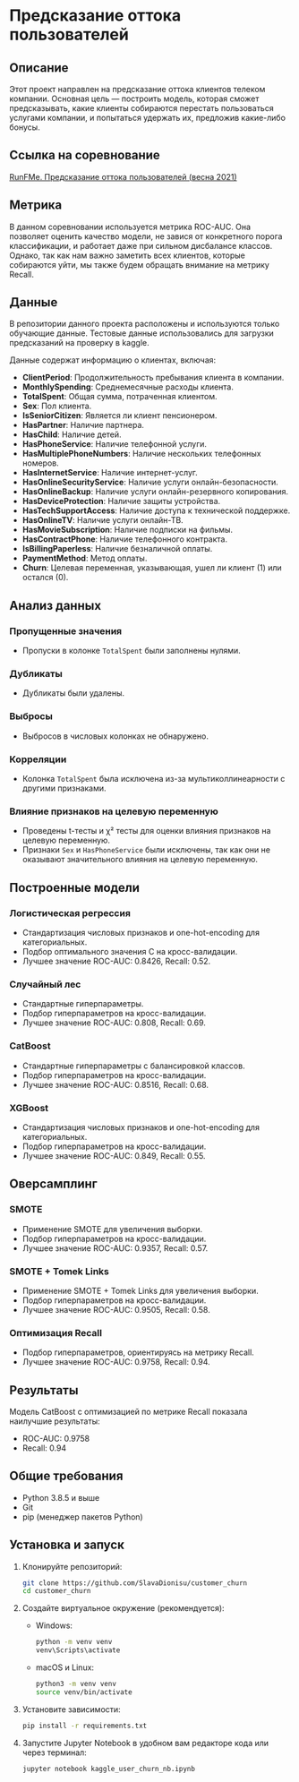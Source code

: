 # Предсказание оттока пользователей

## Описание

Этот проект направлен на предсказание оттока клиентов телеком компании. Основная цель — построить модель, которая сможет предсказывать, какие клиенты собираются перестать пользоваться услугами компании, и попытаться удержать их, предложив какие-либо бонусы.

## Ссылка на соревнование

[RunFMe. Предсказание оттока пользователей (весна 2021)](https://kaggle.com/competitions/advanced-dls-spring-2021)

## Метрика

В данном соревновании используется метрика ROC-AUC. Она позволяет оценить качество модели, не завися от конкретного порога классификации, и работает даже при сильном дисбалансе классов. Однако, так как нам важно заметить всех клиентов, которые собираются уйти, мы также будем обращать внимание на метрику Recall.

## Данные

В репозитории данного проекта расположены и используются только обучающие данные. Тестовые данные использовались для загрузки предсказаний на проверку в kaggle.

Данные содержат информацию о клиентах, включая:
- **ClientPeriod**: Продолжительность пребывания клиента в компании.
- **MonthlySpending**: Среднемесячные расходы клиента.
- **TotalSpent**: Общая сумма, потраченная клиентом.
- **Sex**: Пол клиента.
- **IsSeniorCitizen**: Является ли клиент пенсионером.
- **HasPartner**: Наличие партнера.
- **HasChild**: Наличие детей.
- **HasPhoneService**: Наличие телефонной услуги.
- **HasMultiplePhoneNumbers**: Наличие нескольких телефонных номеров.
- **HasInternetService**: Наличие интернет-услуг.
- **HasOnlineSecurityService**: Наличие услуги онлайн-безопасности.
- **HasOnlineBackup**: Наличие услуги онлайн-резервного копирования.
- **HasDeviceProtection**: Наличие защиты устройства.
- **HasTechSupportAccess**: Наличие доступа к технической поддержке.
- **HasOnlineTV**: Наличие услуги онлайн-ТВ.
- **HasMovieSubscription**: Наличие подписки на фильмы.
- **HasContractPhone**: Наличие телефонного контракта.
- **IsBillingPaperless**: Наличие безналичной оплаты.
- **PaymentMethod**: Метод оплаты.
- **Churn**: Целевая переменная, указывающая, ушел ли клиент (1) или остался (0).

## Анализ данных

### Пропущенные значения
- Пропуски в колонке `TotalSpent` были заполнены нулями.

### Дубликаты
- Дубликаты были удалены.

### Выбросы
- Выбросов в числовых колонках не обнаружено.

### Корреляции
- Колонка `TotalSpent` была исключена из-за мультиколлинеарности с другими признаками.

### Влияние признаков на целевую переменную
- Проведены t-тесты и χ² тесты для оценки влияния признаков на целевую переменную.
- Признаки `Sex` и `HasPhoneService` были исключены, так как они не оказывают значительного влияния на целевую переменную.

## Построенные модели

### Логистическая регрессия
- Стандартизация числовых признаков и one-hot-encoding для категориальных.
- Подбор оптимального значения C на кросс-валидации.
- Лучшее значение ROC-AUC: 0.8426, Recall: 0.52.

### Случайный лес
- Стандартные гиперпараметры.
- Подбор гиперпараметров на кросс-валидации.
- Лучшее значение ROC-AUC: 0.808, Recall: 0.69.

### CatBoost
- Стандартные гиперпараметры с балансировкой классов.
- Подбор гиперпараметров на кросс-валидации.
- Лучшее значение ROC-AUC: 0.8516, Recall: 0.68.

### XGBoost
- Стандартизация числовых признаков и one-hot-encoding для категориальных.
- Подбор гиперпараметров на кросс-валидации.
- Лучшее значение ROC-AUC: 0.849, Recall: 0.55.

## Оверсамплинг

### SMOTE
- Применение SMOTE для увеличения выборки.
- Подбор гиперпараметров на кросс-валидации.
- Лучшее значение ROC-AUC: 0.9357, Recall: 0.57.

### SMOTE + Tomek Links
- Применение SMOTE + Tomek Links для увеличения выборки.
- Подбор гиперпараметров на кросс-валидации.
- Лучшее значение ROC-AUC: 0.9505, Recall: 0.58.

### Оптимизация Recall
- Подбор гиперпараметров, ориентируясь на метрику Recall.
- Лучшее значение ROC-AUC: 0.9758, Recall: 0.94.

## Результаты

Модель CatBoost с оптимизацией по метрике Recall показала наилучшие результаты:
- ROC-AUC: 0.9758
- Recall: 0.94

## Общие требования
- Python 3.8.5 и выше
- Git
- pip (менеджер пакетов Python)

## Установка и запуск

1. Клонируйте репозиторий:
    ```bash
    git clone https://github.com/SlavaDionisu/customer_churn
    cd customer_churn
    ```

2. Создайте виртуальное окружение (рекомендуется):
    - Windows:
        ```bash
        python -m venv venv
        venv\Scripts\activate
        ```
    - macOS и Linux:
        ```bash
        python3 -m venv venv
        source venv/bin/activate
        ```

3. Установите зависимости:
    ```bash
    pip install -r requirements.txt
    ```

4. Запустите Jupyter Notebook в удобном вам редакторе кода или через терминал:
    ```bash
    jupyter notebook kaggle_user_churn_nb.ipynb
    ```
